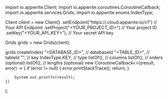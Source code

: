 import io.appwrite.Client;
import io.appwrite.coroutines.CoroutineCallback;
import io.appwrite.services.Grids;
import io.appwrite.enums.IndexType;

Client client = new Client()
    .setEndpoint("https://<REGION>.cloud.appwrite.io/v1") // Your API Endpoint
    .setProject("<YOUR_PROJECT_ID>") // Your project ID
    .setKey("<YOUR_API_KEY>"); // Your secret API key

Grids grids = new Grids(client);

grids.createIndex(
    "<DATABASE_ID>", // databaseId
    "<TABLE_ID>", // tableId
    "", // key
    IndexType.KEY, // type
    listOf(), // columns
    listOf(), // orders (optional)
    listOf(), // lengths (optional)
    new CoroutineCallback<>((result, error) -> {
        if (error != null) {
            error.printStackTrace();
            return;
        }

        System.out.println(result);
    })
);

